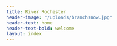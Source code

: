 ```yaml
---
title: River Rochester
header-image: "/uploads/branchsnow.jpg"
header-text: home
header-text-bold: welcome
layout: index
---
```


